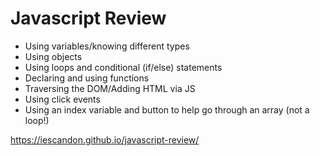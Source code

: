 # Javascript Review
- Using variables/knowing different types
- Using objects
- Using loops and conditional (if/else) statements
- Declaring and using functions
- Traversing the DOM/Adding HTML via JS
- Using click events
- Using an index variable and button to help go through an array (not a loop!) 

https://iescandon.github.io/javascript-review/